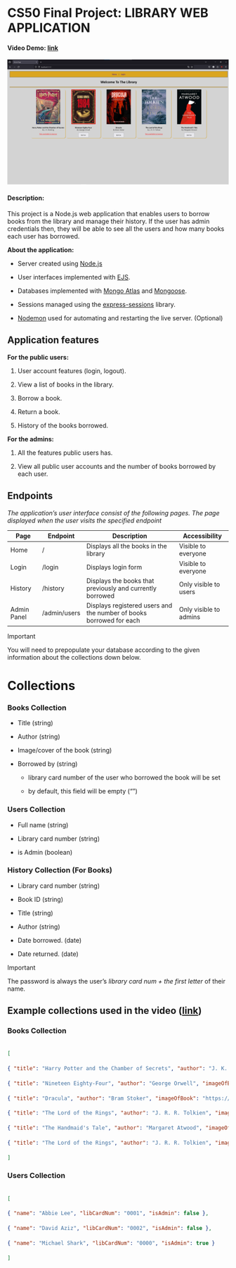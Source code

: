 # CS50 Final Project: LIBRARY WEB APPLICATION

#### Video Demo: [link](https://youtu.be/-hRL951KxGo)

![UI image](UI.png)

#### Description:
This project is a Node.js web application that enables users to borrow books from the library and manage their history. If the user has admin credentials then, they will be able to see all the users and how many books each user has borrowed.



**About the application:**

+ Server created using [Node.js](https://nodejs.org/en)

+ User interfaces implemented with [EJS](https://www.npmjs.com/package/ejs).

+ Databases implemented with [Mongo Atlas](https://www.mongodb.com/atlas/database) and [Mongoose](https://www.mongodb.com/developer/languages/javascript/getting-started-with-mongodb-and-mongoose/).

+ Sessions managed using the [express-sessions](https://www.npmjs.com/package/express-session) library.

+ [Nodemon](https://www.npmjs.com/package/nodemon) used for automating and restarting the live server. (Optional)



## Application features

**For the public users:**

1. User account features (login, logout).

2. View a list of books in the library.

3. Borrow a book.

4. Return a book.

5. History of the books borrowed.



**For the admins:**

1. All the features public users has.

2. View all public user accounts and the number of books borrowed by each user.


## Endpoints

*The application’s user interface consist of the following pages. The page displayed when
the user visits the specified endpoint*


| Page | Endpoint | Description | Accessibility
|--|--|--|--|
| Home | / | Displays all the books in the library | Visible to everyone |
| Login | /login | Displays login form| Visible to everyone |
| History | /history | Displays the books that previously and currently borrowed | Only visible to users |
| Admin Panel | /admin/users | Displays registered users and the number of books borrowed for each | Only visible to admins |


> [!IMPORTANT]
> You will need to prepopulate your database according to the given information about the collections down below.


# Collections
### Books Collection

+ Title (string)

+ Author (string)

+ Image/cover of the book (string)

+ Borrowed by (string)

	+ library card number of the user who borrowed the book will be set

	+ by default, this field will be empty (“”)




### Users Collection

+ Full name (string)

+ Library card number (string)

+ is Admin (boolean)




### History Collection (For Books)

+ Library card number (string)

+ Book ID (string)

+ Title (string)

+ Author (string)

+ Date borrowed. (date)

+ Date returned. (date)


> [!IMPORTANT]
> The password is always the user’s *library card num + the first letter* of their name.


## Example collections used in the video ([link](https://youtu.be/-hRL951KxGo))



### Books Collection

```json

[

{ "title": "Harry Potter and the Chamber of Secrets", "author": "J. K. Rowling", "imageOfBook": "http://bit.ly/47O2Q1i", "borrowedBy": "" },

{ "title": "Nineteen Eighty-Four", "author": "George Orwell", "imageOfBook": "https://bit.ly/46t6psH", "borrowedBy": "" },

{ "title": "Dracula", "author": "Bram Stoker", "imageOfBook": "https://bit.ly/3GjWafz", "borrowedBy": "" },

{ "title": "The Lord of the Rings", "author": "J. R. R. Tolkien", "imageOfBook": "https://bit.ly/3Rc9gSl", "borrowedBy": "" },

{ "title": "The Handmaid's Tale", "author": "Margaret Atwood", "imageOfBook": "https://bit.ly/47Iug8U", "borrowedBy": "" },

{ "title": "The Lord of the Rings", "author": "J. R. R. Tolkien", "imageOfBook": "https://bit.ly/3Rc9gSl", "borrowedBy": "" },

]

```



### Users Collection

```json

[

{ "name": "Abbie Lee", "libCardNum": "0001", "isAdmin": false },

{ "name": "David Aziz", "libCardNum": "0002", "isAdmin": false },

{ "name": "Michael Shark", "libCardNum": "0000", "isAdmin": true }

]

```
